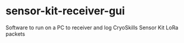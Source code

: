 # sensor-kit-receiver-gui
Software to run on a PC to receiver and log CryoSkills Sensor Kit LoRa packets
